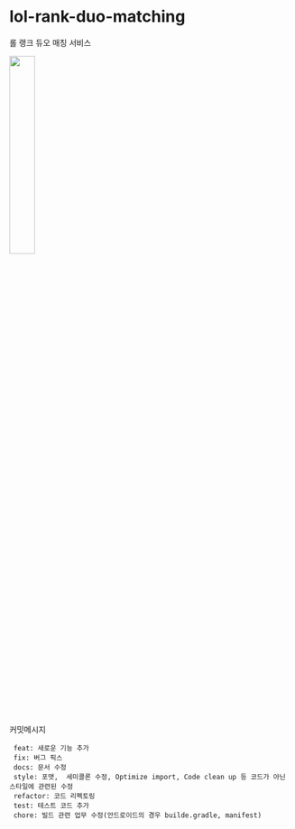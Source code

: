 # lol-rank-duo-matching
롤 랭크 듀오 매칭 서비스

<img src="https://user-images.githubusercontent.com/37071007/111019615-c2a08480-8403-11eb-9a26-a79a0a567eb1.png" width="30%"></img>

커밋메시지
     
      
     feat: 새로운 기능 추가 
     fix: 버그 픽스 
     docs: 문서 수정
     style: 포맷,  세미콜론 수정, Optimize import, Code clean up 등 코드가 아닌 스타일에 관련된 수정 
     refactor: 코드 리펙토링
     test: 테스트 코드 추가
     chore: 빌드 관련 업무 수정(안드로이드의 경우 builde.gradle, manifest)
